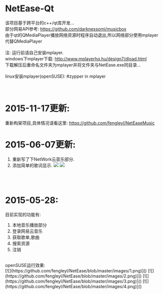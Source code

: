 # NetEase-Qt

该项目基于跨平台的c++/qt库开发...<br>
部分网易API参考: https://github.com/darknessomi/musicbox<br>
由于qt的QMediaPlayer播放网络资源时程序自动退出,所以网络部分使用mplayer代替QMediaPlayer<br>
<br>
注: 运行前请自己安装mplayer.<br>
windows下mplayer下载: http://www.mplayerhq.hu/design7/dload.html<br>
下载解压后重命名文件夹为mplayer并将文件夹与NetEase.exe同目录...<br>
<br>
linux安装mplayer(openSUSE): #zypper in mplayer<br>
<br><br>

# 2015-11-17更新:

重新构架项目,具体情况请看这里: https://github.com/fengleyl/NetEaseMusic




# 2015-06-07更新:
1. 重新写了下NetWork云音乐部分.
2. 添加简单的歌词显示.
[![](https://github.com/fengleyl/NetEase/blob/master/images/NetEase.png)]()
[![](https://github.com/fengleyl/NetEase/blob/master/images/NetEase1.png)]()

<br><br>
# 2015-05-28:
目前实现的功能有: <br>
1. 本地音乐播放部分<br>
2. 登录网易云音乐<br>
3. 获取歌单,歌曲<br>
4. 搜索资源<br>
5. 注销<br>
<br>
openSUSE运行效果: <br>
[![](https://github.com/fengleyl/NetEase/blob/master/images/1.png)]()
[![](https://github.com/fengleyl/NetEase/blob/master/images/2.png)]()
[![](https://github.com/fengleyl/NetEase/blob/master/images/3.png)]()
[![](https://github.com/fengleyl/NetEase/blob/master/images/4.png)]()
